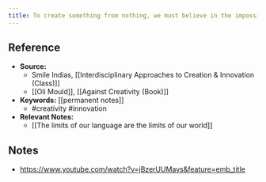 ```yaml
---
title: To create something from nothing, we must believe in the impossible
---
```

## Reference
- **Source:** 
	- Smile Indias, [[Interdisciplinary Approaches to Creation & Innovation (Class)]]
	- [[Oli Mould]], [[Against Creativity (Book)]]
- **Keywords:** [[permanent notes]]
	- #creativity #innovation 
- **Relevant Notes:**
	- [[The limits of our language are the limits of our world]]
## Notes
- https://www.youtube.com/watch?v=jBzerUUMavs&feature=emb_title